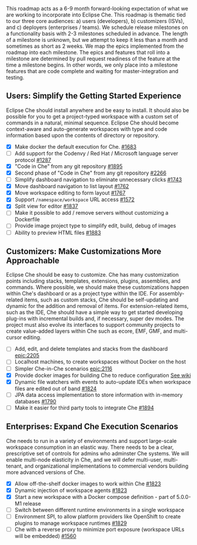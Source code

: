 This roadmap acts as a 6-9 month forward-looking expectation of what we are working to incorporate into Eclipse Che. This roadmap is thematic tied to our three core audiences: a) users (developers), b) customizers (ISVs), and c) deployers (enterprises / teams). We schedule release milestones on a functionality basis with 2-3 milestones scheduled in advance. The length of a milestone is unknown, but we attempt to keep it less than a month and sometimes as short as 2 weeks. We map the epics implemented from the roadmap into each milestone. The epics and features that roll into a milestone are determined by pull request readiness of the feature at the time a milestone begins. In other words, we only place into a milestone features that are code complete and waiting for master-integration and testing.

## Users: Simplify the Getting Started Experience
Eclipse Che should install anywhere and be easy to install. It should also be possible for you to get a project-typed workspace with a custom set of commands in a natural, minimal sequence. Eclipse Che should become context-aware and auto-generate workspaces with type and code information based upon the contents of directory or repository.
- [x] Make docker the default execution for Che. [#1683](https://github.com/eclipse/che/pull/1683)
- [ ] Add support for the Codenvy / Red Hat / Microsoft language server protocol [#1287](https://github.com/eclipse/che/issues/1287)
- [x] "Code in Che" from any git repository [#1895](https://github.com/eclipse/che/issues/1895)
- [x] Second phase of "Code in Che" from any git repository [#2266](#2266)
- [ ] Simplify dashboard navigation to eliminate unnecessary clicks [#1743](https://github.com/eclipse/che/issues/1743) 
- [x] Move dashboard navigation to list layout [#1762](https://github.com/eclipse/che/issues/1762)
- [x] Move workspace editing to form layout [#1767](https://github.com/eclipse/che/issues/1767)
- [x] Support `/namespace/workspace` URL access [#1572](https://github.com/eclipse/che/pull/1572)
- [x] Split view for editor [#1837](https://github.com/eclipse/che/issues/1837)
- [ ] Make it possible to add / remove servers without customizing a Dockerfile
- [ ] Provide image project type to simplify edit, build, debug of images
- [ ] Ability to preview HTML files [#1883](https://github.com/eclipse/che/issues/1883)

## Customizers: Make Customizations More Approachable
Eclipse Che should be easy to customize. Che has many customization points including stacks, templates, extensions, plugins, assemblies, and commands. Where possible, we should make these customizations happen within Che's dashboard or as a project type within the IDE. For assembly-related items, such as custom stacks, Che should be self-updating and dynamic for the addition and removal of items. For extension-related items, such as the IDE, Che should have a simple way to get started developing plug-ins with incremental builds and, if necessary, super dev modes. The project must also evolve its interfaces to support community projects to create value-added layers within Che such as ecore, EMF, GMF, and multi-cursor editing.

- [ ] Add, edit, and delete templates and stacks from the dashboard [epic:2205](#2205)
- [ ] Localhost machines, to create workspaces without Docker on the host
- [ ] Simpler Che-in-Che scenarios [epic:2116](https://github.com/eclipse/che/issues/2116)
- [x] Provide docker images for building Che to reduce configuration [See wiki](https://github.com/eclipse/che/wiki/Development-Workflow#build-che-using-docker)
- [x] Dynamic file watchers with events to auto-update IDEs when workspace files are edited out of band [#1824](https://github.com/eclipse/che/issues/1824)
- [ ] JPA data access implementation to store information with in-memory databases [#1790](https://github.com/eclipse/che/issues/1790)
- [ ] Make it easier for third party tools to integrate Che [#1894](https://github.com/eclipse/che/issues/1894)

## Enterprises: Expand Che Execution Scenarios
Che needs to run in a variety of environments and support large-scale workspace consumption in an elastic way. There needs to be a clear, prescriptive set of controls for admins who adminster Che systems. We will enable multi-node elasticity in Che, and we will defer multi-user, multi-tenant, and organizational implementations to commercial vendors building more advanced versions of Che.
- [x] Allow off-the-shelf docker images to work within Che [#1823](https://github.com/eclipse/che/issues/1823)
- [x] Dynamic injection of workspace agents [#1823](https://github.com/eclipse/che/issues/1823)
- [x] Start a new workspace with a Docker compose definition - part of 5.0.0-M1 release
- [ ] Switch between different runtime environments in a single workspace
- [ ] Environment SPI, to allow platform providers like OpenShift to create plugins to manage workspace runtimes [#1829](https://github.com/eclipse/che/issues/1829)
- [ ] Che with a reverse proxy to minimize port exposure (workspace URLs will be embedded) [#1560](https://github.com/eclipse/che/issues/1560)